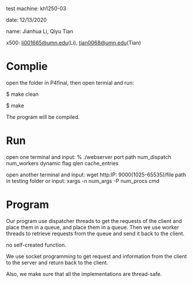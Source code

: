 test machine: kh1250-03

date: 12/13/2020

name: Jianhua Li, Qiyu Tian

x500: li001665@umn.edu(Li), tian0068@umn.edu(Tian)


# Complie

open the folder in P4final, then open termial and run:

$ make clean

$ make

The program will be compiled.

# Run

open one terminal and input: % ./webserver port path num_dispatch num_workers dynamic flag qlen cache_entries

open another terminal and input: wget http:IP: 9000(1025-65535)/file path in testing folder or input: xargs -n num_args -P num_procs cmd

# Program

Our program use dispatcher threads to get the requests of the client and place them in a queue, and place them in a queue. Then we use worker threads to retrieve requests from the queue and send it back to the client.

no self-created function.

We use socket programming to get request and information from the client to the server and return back to the client.

Also, we make sure that all the implementations are thread-safe.   


